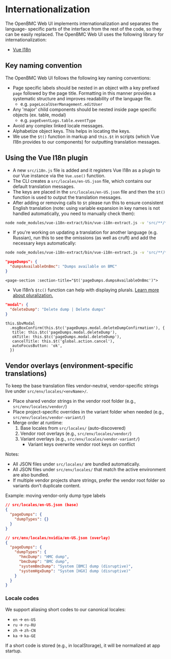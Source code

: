 # Internationalization

The OpenBMC Web UI implements internationalization and separates the language-
specific parts of the interface from the rest of the code, so they can be easily
replaced. The OpenBMC Web UI uses the following library for
internationalization:

- [Vue I18n](https://kazupon.github.io/vue-i18n/introduction.html)

## Key naming convention

The OpenBMC Web UI follows the following key naming conventions:

- Page specific labels should be nested in an object with a key prefixed `page`
  followed by the page title. Formatting in this manner provides a systematic
  structure and improves readability of the language file.
  - e.g. `pageLocalUserManagement.editUser`
- Any 'major' child components should be nested inside page specific objects
  (ex. table, modal)
  - e.g. `pageEventLogs.table.eventType`
- Avoid any complex linked locale messages.
- Alphabetize object keys. This helps in locating the keys.
- We use the `$t()` function in markup and `this.$t` in scripts (which Vue I18n
  provides to our components) for outputting translation messages.

## Using the Vue I18n plugin

- A new `src/i18n.js` file is added and it registers Vue I18n as a plugin to our
  Vue instance via the `Vue.use()` function.
- The CLI creates a `src/locales/en-US.json` file, which contains our default
  translation messages.
- The keys are placed in the `src/locales/en-US.json` file and then the `$t()`
  function is used to output the translation messages.
- After adding or removing calls to `$t` please run this to ensure consistent
  English translation (note: using variable expansion in key names is not
  handled automatically, you need to manually check them):

```bash
node node_modules/vue-i18n-extract/bin/vue-i18n-extract.js -v 'src/**/*.?(js|vue)' -l 'src/locales/en-US.json'
```

- If you're working on updating a translation for another language (e.g.
  Russian), run this to see the omissions (as well as cruft) and add the
  necessary keys automatically:

```bash
node node_modules/vue-i18n-extract/bin/vue-i18n-extract.js -v 'src/**/*.?(js|vue)' -l 'src/locales/ru-RU.json' -a
```

```json
"pageDumps": {
  "dumpsAvailableOnBmc": "Dumps available on BMC"
}
```

```Vue
<page-section :section-title="$t('pageDumps.dumpsAvailableOnBmc')">
```

- Vue I18n’s `$tc()` function can help with displaying plurals.
  [Learn more about pluralization.](https://kazupon.github.io/vue-i18n/guide/pluralization.html)

```json
"modal": {
  "deleteDump": "Delete dump | Delete dumps"
}
```

```JS
this.$bvModal
  .msgBoxConfirm(this.$tc('pageDumps.modal.deleteDumpConfirmation'), {
   title: this.$tc('pageDumps.modal.deleteDump'),
   okTitle: this.$tc('pageDumps.modal.deleteDump'),
   cancelTitle: this.$t('global.action.cancel'),
   autoFocusButton: 'ok',
  })
```

## Vendor overlays (environment-specific translations)

To keep the base translation files vendor-neutral, vendor-specific strings live under `src/env/locales/<envName>/`.

- Place shared vendor strings in the vendor root folder (e.g., `src/env/locales/vendor/`)
- Place project-specific overrides in the variant folder when needed (e.g., `src/env/locales/vendor-variant/`)
- Merge order at runtime:
  1. Base locales from `src/locales/` (auto-discovered)
  2. Vendor root overlays (e.g., `src/env/locales/vendor/`)
  3. Variant overlays (e.g., `src/env/locales/vendor-variant/`)
     - Variant keys overwrite vendor root keys on conflict

Notes:

- All JSON files under `src/locales/` are bundled automatically.
- All JSON files under `src/env/locales/` that match the active environment
  are also bundled.
- If multiple vendor projects share strings, prefer the vendor root folder so
  variants don’t duplicate content.

Example: moving vendor-only dump type labels

```json
// src/locales/en-US.json (base)
{
  "pageDumps": {
    "dumpTypes": {}
  }
}

// src/env/locales/nvidia/en-US.json (overlay)
{
  "pageDumps": {
    "dumpTypes": {
      "hmcDump": "HMC dump",
      "bmcDump": "BMC dump",
      "systemBmcDump": "System [BMC] dump (disruptive)",
      "systemHgxDump": "System [HGX] dump (disruptive)"
    }
  }
}
```

### Locale codes

We support aliasing short codes to our canonical locales:

- `en` → `en-US`
- `ru` → `ru-RU`
- `zh` → `zh-CN`
- `ka` → `ka-GE`

If a short code is stored (e.g., in localStorage), it will be normalized at app startup.
